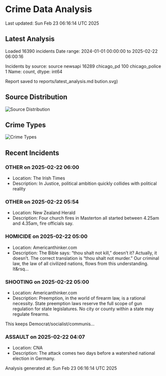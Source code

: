 # Crime Data Analysis
Last updated: Sun Feb 23 06:16:14 UTC 2025

## Latest Analysis

Loaded 16390 incidents
Date range: 2024-01-01 00:00:00 to 2025-02-22 06:00:16

Incidents by source:
source
newsapi           16289
chicago_pd          100
chicago_police        1
Name: count, dtype: int64

Report saved to reports/latest_analysis.md
bution.svg)

## Source Distribution
![Source Distribution](images/source_distribution.svg)

## Crime Types
![Crime Types](images/crime_types.svg)

## Recent Incidents

### OTHER on 2025-02-22 06:00
- Location: The Irish Times
- Description: In Justice, political ambition quickly collides with political reality


### OTHER on 2025-02-22 05:54
- Location: New Zealand Herald
- Description: Four church fires in Masterton all started between 4.25am and 4.35am, fire officials say.


### HOMICIDE on 2025-02-22 05:00
- Location: Americanthinker.com
- Description: The Bible says: “thou shalt not kill,” doesn’t it? Actually, it doesn’t. The correct translation is “thou shalt not murder.” Our criminal law, the law of all civilized nations, flows from this understanding. It&rsq...


### SHOOTING on 2025-02-22 05:00
- Location: Americanthinker.com
- Description: Preemption, in the world of firearm law, is a rational necessity. State preemption laws reserve the full scope of gun regulation for state legislatures. No city or county within a state may regulate firearms.

This keeps Democrat/socialist/communis...


### ASSAULT on 2025-02-22 04:07
- Location: CNA
- Description: The attack comes two days before a watershed national election in Germany.

Analysis generated at: Sun Feb 23 06:16:14 UTC 2025
